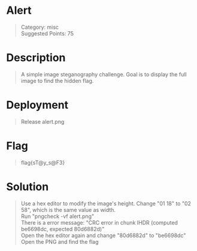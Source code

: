 # Alert

> Category: misc  
> Suggested Points: 75

# Description
> A simple image steganography challenge. Goal is to display the full image to find the hidden flag.

# Deployment
> Release alert.png

# Flag
> flag{sT@y_s@F3}

# Solution
> Use a hex editor to modify the image's height. Change "01 18" to "02 58", which is the same value as width.  
> Run "pngcheck -vf alert.png"  
> There is a error message: "CRC error in chunk IHDR (computed be6698dc, expected 80d6882d)"  
> Open the hex editor again and change "80d6882d" to "be6698dc"  
> Open the PNG and find the flag  
